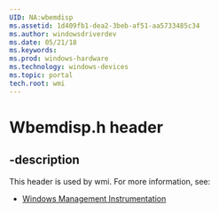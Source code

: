 ```yaml
---
UID: NA:wbemdisp
ms.assetid: 1d409fb1-dea2-3beb-af51-aa5733485c34
ms.author: windowsdriverdev
ms.date: 05/21/18
ms.keywords: 
ms.prod: windows-hardware
ms.technology: windows-devices
ms.topic: portal
tech.root: wmi
---
```


# Wbemdisp.h header


## -description


This header is used by wmi. For more information, see:

- [Windows Management Instrumentation](../_wmi/index.md)